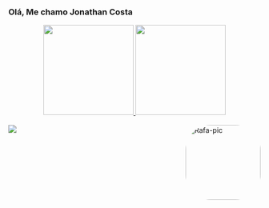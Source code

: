 ### Olá, Me chamo Jonathan Costa

<div align="center">
  <a href="https://github.com/JonathanFcosta17">
  <img height="180em" src="https://github-readme-stats.vercel.app/api?username=JonathanFcosta17&show_icons=true&theme=nightowl&include_all_commits=true&count_private=true"/>
  <img height="180em" src="https://github-readme-stats.vercel.app/api/top-langs/?username=JonathanFcosta17&layout=compact&langs_count=7&theme=nightowl"/>
</div>

<div style="display: inline_block"><br>
  
  <img src="https://cdn.jsdelivr.net/gh/devicons/devicon/icons/python/python-original.svg" />

  <img align="right" alt="Rafa-pic" height="150" style="border-radius:50px;" src="https://media.discordapp.net/attachments/639956127056134178/890373478988013628/Publicacoes_Instagram_1_1.png?width=676&height=676">
</div>
